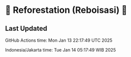 
# 🌳 Reforestation (Reboisasi) 🌲

## Last Updated

GitHub Actions time: Mon Jan 13 22:17:49 UTC 2025

Indonesia/Jakarta time: Tue Jan 14 05:17:49 WIB 2025
